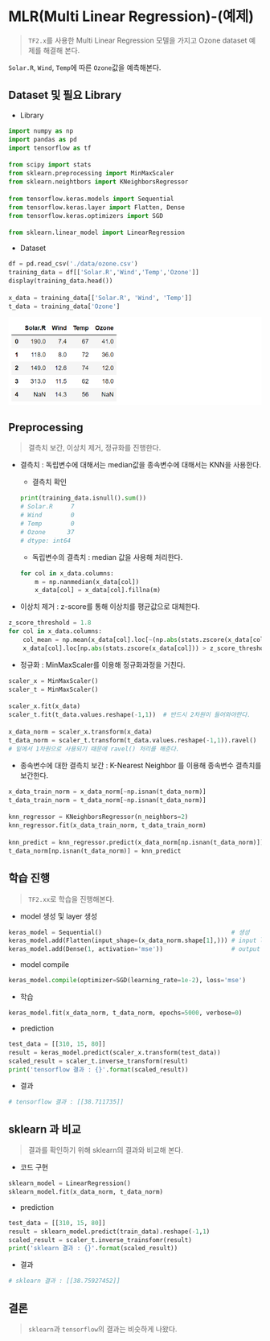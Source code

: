 # MLR(Multi Linear Regression)-(예제)

> `TF2.x`를 사용한 Multi Linear Regression 모델을 가지고 Ozone dataset 예제를 해결해 본다.

`Solar.R`, `Wind`, `Temp`에 따른 `Ozone`값을 예측해본다.



## Dataset 및 필요 Library

* Library

```python
import numpy as np
import pandas as pd
import tensorflow as tf

from scipy import stats
from sklearn.preprocessing import MinMaxScaler
from sklearn.neightbors import KNeighborsRegressor

from tensorflow.keras.models import Sequential
from tensorflow.keras.layer import Flatten, Dense
from tensorflow.keras.optimizers import SGD

from sklearn.linear_model import LinearRegression
```

* Dataset

```python
df = pd.read_csv('./data/ozone.csv')
training_data = df[['Solar.R','Wind','Temp','Ozone']]
display(training_data.head())

x_data = training_data[['Solar.R', 'Wind', 'Temp']]
t_data = training_data['Ozone']
```

![image-20201013200128813](markdown-images/image-20201013200128813.png)



## Preprocessing

> 결측치 보간, 이상치 제거, 정규화를 진행한다.

* 결측치 : 독립변수에 대해서는 median값을 종속변수에 대해서는 KNN을 사용한다.

  * 결측치 확인

  ```python
  print(training_data.isnull().sum())
  # Solar.R     7
  # Wind        0
  # Temp        0
  # Ozone      37
  # dtype: int64
  ```

  * 독립변수의 결측치 : median 값을 사용해 처리한다.

  ```python
  for col in x_data.columns:
      m = np.nanmedian(x_data[col])
      x_data[col] = x_data[col].fillna(m)
  ```



* 이상치 제거 : z-score를 통해 이상치를 평균값으로 대체한다.

```python
z_score_threshold = 1.8
for col in x_data.columns:
    col_mean = np.mean(x_data[col].loc[~(np.abs(stats.zscore(x_data[col])) > z_score_threshold)])
    x_data[col].loc[np.abs(stats.zscore(x_data[col])) > z_score_threshold] = col_mean
```



* 정규화 :  MinMaxScaler를 이용해 정규화과정을 거친다.

```python
scaler_x = MinMaxScaler() 
scaler_t = MinMaxScaler()

scaler_x.fit(x_data)
scaler_t.fit(t_data.values.reshape(-1,1))  # 반드시 2차원이 들어와야한다.

x_data_norm = scaler_x.transform(x_data)
t_data_norm = scaler_t.transform(t_data.values.reshape(-1,1)).ravel() 
# 밑에서 1차원으로 사용되기 때문에 ravel() 처리를 해준다.
```



* 종속변수에 대한 결측치 보간 : K-Nearest Neighbor 를 이용해 종속변수 결측치를 보간한다.

```python
x_data_train_norm = x_data_norm[~np.isnan(t_data_norm)]
t_data_train_norm = t_data_norm[~np.isnan(t_data_norm)]

knn_regressor = KNeighborsRegressor(n_neighbors=2)
knn_regressor.fit(x_data_train_norm, t_data_train_norm)

knn_predict = knn_regressor.predict(x_data_norm[np.isnan(t_data_norm)])
t_data_norm[np.isnan(t_data_norm)] = knn_predict
```



## 학습 진행

> `TF2.xx`로 학습을 진행해본다.

* model 생성 및 layer 생성

```python
keras_model = Sequential()      							  # 생성
keras_model.add(Flatten(input_shape=(x_data_norm.shape[1],))) # input layer
keras_model.add(Dense(1, activation='mse'))					  # output layer
```

* model compile

```python
keras_model.compile(optimizer=SGD(learning_rate=1e-2), loss='mse')
```

* 학습

```python
keras_model.fit(x_data_norm, t_data_norm, epochs=5000, verbose=0)
```

* prediction

```python
test_data = [[310, 15, 80]]
result = keras_model.predict(scaler_x.transform(test_data))
scaled_result = scaler_t.inverse_transform(result)
print('tensorflow 결과 : {}'.format(scaled_result))
```

* 결과

```python
# tensorflow 결과 : [[38.711735]]
```



## sklearn 과 비교

> 결과를 확인하기 위해 sklearn의 결과와 비교해 본다.

* 코드 구현

```python
sklearn_model = LinearRegression()
sklearn_model.fit(x_data_norm, t_data_norm)
```

* prediction

```python
test_data = [[310, 15, 80]]
result = sklearn_model.predict(train_data).reshape(-1,1)
scaled_result = scaler_t.inverse_trainsfomr(result)
print('sklearn 결과 : {}'.format(scaled_result))
```

* 결과

```python
# sklearn 결과 : [[38.75927452]]
```



## 결론

> `sklearn`과 `tensorflow`의 결과는 비슷하게 나왔다.